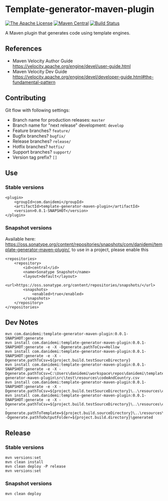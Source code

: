 Template-generator-maven-plugin
===============================
[![The Apache License](https://img.shields.io/github/license/danidemi/template-generator-maven-plugin.svg?label=License)](https://www.apache.org/licenses/LICENSE-2.0)
[![Maven Central](https://img.shields.io/maven-central/v/com.danidemi/template-generator-maven-plugin.svg?label=Maven%20Central)](http://search.maven.org/#search%7Cga%7C1%7Ctemplate-generator-maven-plugin)
[![Build Status](https://api.travis-ci.org/danidemi/template-generator-maven-plugin.svg?branch=master)](https://travis-ci.org/danidemi/template-generator-maven-plugin)


A Maven plugin that generates code using template engines.

## References

* Maven Velocity Author Guide <https://velocity.apache.org/engine/devel/user-guide.html> 
* Maven Velocity Dev Guide <https://velocity.apache.org/engine/devel/developer-guide.html#the-fundamental-pattern>

## Contributing

Git flow with following settings:
* Branch name for production releases: `master`
* Branch name for "next release" development: `develop`
* Feature branches? `feature/`
* Bugfix branches? `bugfix/`
* Release branches? `release/`
* Hotfix branches? `hotfix/`
* Support branches? `support/`
* Version tag prefix? `[]`


## Use

### Stable versions

    <plugin>
        <groupId>com.danidemi</groupId>
        <artifactId>template-generator-maven-plugin</artifactId>
        <version>0.0.1-SNAPSHOT</version>
    </plugin>
    
### Snapshot versions
Available here: <https://oss.sonatype.org/content/repositories/snapshots/com/danidemi/template-generator-maven-plugin/>,
to use in a project, please enable this

    <repositories>
        <repository>
            <id>central</id>
            <name>Sonatype Snapshot</name>
            <layout>default</layout>
            <url>https://oss.sonatype.org/content/repositories/snapshots/</url>
            <snapshots>
                <enabled>true</enabled>
            </snapshots>
        </repository>
    </repositories>
    

## Dev Notes

    mvn com.danidemi:template-generator-maven-plugin:0.0.1-SNAPSHOT:generate
    mvn install com.danidemi:template-generator-maven-plugin:0.0.1-SNAPSHOT:generate -e -X -Dgenerate.pathToCsv=Hollow
    mvn install com.danidemi:template-generator-maven-plugin:0.0.1-SNAPSHOT:generate -e -X -Dgenerate.pathToCsv=${project.build.testSourceDirectory}
    mvn install com.danidemi:template-generator-maven-plugin:0.0.1-SNAPSHOT:generate -e -X -Dgenerate.pathToCsv=C:\Users\danidemi\workspace\repos\danidemi\template-generator-maven-plugin\src\test\resources\codeAndCountry.csv
    mvn install com.danidemi:template-generator-maven-plugin:0.0.1-SNAPSHOT:generate -e -X -Dgenerate.pathToCsv=${project.build.testSourceDirectory}\..\resources\codeAndCountry.csv
    mvn install com.danidemi:template-generator-maven-plugin:0.0.1-SNAPSHOT:generate -e -X -Dgenerate.pathToCsv=${project.build.testSourceDirectory}\..\resources\codeAndCountry.csv -Dgenerate.pathToTemplate=${project.build.sourceDirectory}\..\resources\Money.java.vm -Dgenerate.pathToOutputFolder=${project.build.directory}\generated


## Release

### Stable versions

    mvn versions:set
    mvn clean install
    mvn clean deploy -P release
    mvn versions:set

### Snapshot versions

    mvn clean deploy
